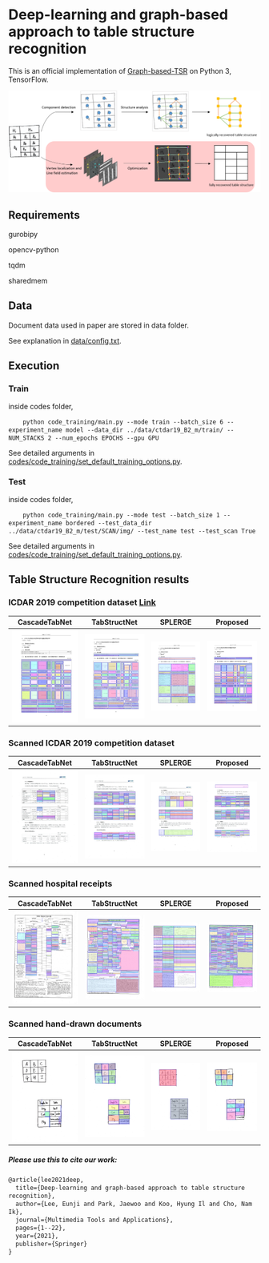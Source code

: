 # Deep-learning and graph-based approach to table structure recognition

This is an official implementation of [Graph-based-TSR](https://link.springer.com/article/10.1007/s11042-021-11819-7) on Python 3, TensorFlow.

<img src="./Images/fig3.png" width="800">

## Requirements
gurobipy

opencv-python

tqdm

sharedmem

## Data

Document data used in paper are stored in data folder.

See explanation in [data/config.txt](https://github.com/ejlee95/Graph-based-TSR/blob/main/data/config.txt).

## Execution

### Train

inside codes folder,

```
    python code_training/main.py --mode train --batch_size 6 --experiment_name model --data_dir ../data/ctdar19_B2_m/train/ --NUM_STACKS 2 --num_epochs EPOCHS --gpu GPU
```

See detailed arguments in [codes/code_training/set_default_training_options.py](https://github.com/ejlee95/Graph-based-TSR/blob/main/codes/code_training/set_default_training_options.py).

### Test

inside codes folder,

```
    python code_training/main.py --mode test --batch_size 1 --experiment_name bordered --test_data_dir ../data/ctdar19_B2_m/test/SCAN/img/ --test_name test --test_scan True
```

See detailed arguments in [codes/code_training/set_default_training_options.py](https://github.com/ejlee95/Graph-based-TSR/blob/main/codes/code_training/set_default_training_options.py).

## Table Structure Recognition results

### ICDAR 2019 competition dataset [Link](https://github.com/cndplab-founder/ICDAR2019_cTDaR)

| CascadeTabNet | TabStructNet | SPLERGE | Proposed | 
| ------------- | ------------ | ------- | -------- |
| <img src="./Images/ICDAR2019/cascadetabnet_cTDaR_t10021.jpg" width="200"> | <img src="./Images/ICDAR2019/tabstructnet_cTDaR_t10021.jpg" width="200"> | <img src="./Images/ICDAR2019/splerge_cTDaR_t10021.jpg" width="200"> | <img src="./Images/ICDAR2019/proposed_cTDaR_t10021.jpg" width="200"> |

### Scanned ICDAR 2019 competition dataset

| CascadeTabNet | TabStructNet | SPLERGE | Proposed | 
| ------------- | ------------ | ------- | -------- |
| <img src="./Images/ICDAR2019_scan/cascadetabnet_cTDaR_t10014.jpg" width="200"> | <img src="./Images/ICDAR2019_scan/tabstructnet_cTDaR_t10014.jpg" width="200"> | <img src="./Images/ICDAR2019_scan/splerge_cTDaR_t10014.jpg" width="200"> | <img src="./Images/ICDAR2019_scan/proposed_cTDaR_t10014.jpg" width="200"> |

### Scanned hospital receipts

| CascadeTabNet | TabStructNet | SPLERGE | Proposed | 
| ------------- | ------------ | ------- | -------- |
| <img src="./Images/Receipt/cascadetabnet_test_07.jpg" width="200"> | <img src="./Images/Receipt/tabstructnet_test_07.jpg" width="200"> | <img src="./Images/Receipt/splerge_test_07.jpg" width="200"> | <img src="./Images/Receipt/proposed_test_07.jpg" width="200"> |

### Scanned hand-drawn documents

| CascadeTabNet | TabStructNet | SPLERGE | Proposed | 
| ------------- | ------------ | ------- | -------- |
| <img src="./Images/Handdrawn/cascadetabnet_test_05.jpg" width="200"> | <img src="./Images/Handdrawn/tabstructnet_test_05.jpg" width="200"> | <img src="./Images/Handdrawn/splerge_test_05.jpg" width="200"> | <img src="./Images/Handdrawn/proposed_test_05.jpg" width="200"> |


##### Please use this to cite our work:

```
@article{lee2021deep,
  title={Deep-learning and graph-based approach to table structure recognition},
  author={Lee, Eunji and Park, Jaewoo and Koo, Hyung Il and Cho, Nam Ik},
  journal={Multimedia Tools and Applications},
  pages={1--22},
  year={2021},
  publisher={Springer}
}
```
